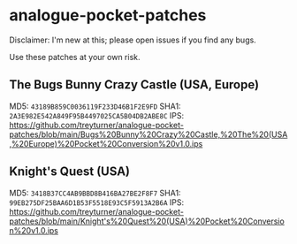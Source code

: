 # analogue-pocket-patches

Disclaimer: I'm new at this; please open issues if you find any bugs.

Use these patches at your own risk.

## The Bugs Bunny Crazy Castle (USA, Europe)

MD5: `43189B859C0036119F233D46B1F2E9FD`
SHA1: `2A3E982E542A849F95B4497025CA5B04DB2ABE8C`
IPS: https://github.com/treyturner/analogue-pocket-patches/blob/main/Bugs%20Bunny%20Crazy%20Castle,%20The%20(USA,%20Europe)%20Pocket%20Conversion%20v1.0.ips

## Knight's Quest (USA)

MD5: `3418B37CC4AB9BBD8B416BA27BE2F8F7`
SHA1: `99EB275DF25BAA6D1B53F5518E93C5F5913A2B6A`
IPS: https://github.com/treyturner/analogue-pocket-patches/blob/main/Knight's%20Quest%20(USA)%20Pocket%20Conversion%20v1.0.ips

